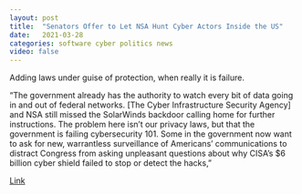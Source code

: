 ```yaml
---
layout: post
title:  "Senators Offer to Let NSA Hunt Cyber Actors Inside the US"
date:   2021-03-28
categories: software cyber politics news
video: false
---
```


Adding laws under guise of protection, when really it is failure.

“The government already has the authority to watch every bit of data going in and out of federal networks. [The Cyber Infrastructure Security Agency] and NSA still missed the SolarWinds backdoor calling home for further instructions. The problem here isn’t our privacy laws, but that the government is failing cybersecurity 101. Some in the government now want to ask for new, warrantless surveillance of Americans’ communications to distract Congress from asking unpleasant questions about why CISA’s $6 billion cyber shield failed to stop or detect the hacks,”

[Link](//www.defenseone.com/technology/2021/03/senators-offer-let-nsa-hunt-cyber-actors-inside-us/172938/)